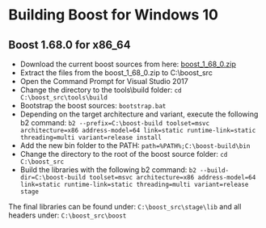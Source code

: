 # Building Boost for Windows 10

## Boost 1.68.0 for x86_64

* Download the current boost sources from here: [boost_1_68_0.zip](https://dl.bintray.com/boostorg/release/1.68.0/source/boost_1_68_0.zip)
* Extract the files from the boost_1_68_0.zip to C:\boost_src
* Open the Command Prompt for Visual Studio 2017
* Change the directory to the tools\build folder: `cd C:\boost_src\tools\build`
* Bootstrap the boost sources: `bootstrap.bat`
* Depending on the target architecture and variant, execute the following b2 command:
    `b2 --prefix=C:\boost-build toolset=msvc architecture=x86 address-model=64 link=static runtime-link=static threading=multi variant=release install`
* Add the new bin folder to the PATH: `path=%PATH%;C:\boost-build\bin`
* Change the directory to the root of the boost source folder: `cd C:\boost_src`
* Build the libraries with the following b2 command:
    `b2 --build-dir=C:\boost-build toolset=msvc architecture=x86 address-model=64 link=static runtime-link=static threading=multi variant=release stage`

The final libraries can be found under: `C:\boost_src\stage\lib` and all headers under: `C:\boost_src\boost`


